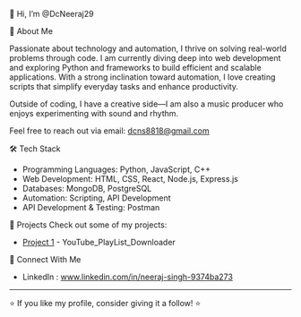 👋 Hi, I’m @DcNeeraj29

👀 About Me

Passionate about technology and automation, I thrive on solving real-world problems through code. I am currently diving deep into web development and exploring Python and frameworks to build efficient and scalable applications. With a strong inclination toward automation, I love creating scripts that simplify everyday tasks and enhance productivity.

Outside of coding, I have a creative side—I am also a music producer who enjoys experimenting with sound and rhythm.

Feel free to reach out via email: dcns8818@gmail.com

🛠 Tech Stack
- Programming Languages: Python, JavaScript, C++
- Web Development: HTML, CSS, React, Node.js, Express.js
- Databases: MongoDB, PostgreSQL
- Automation: Scripting, API Development
- API Development & Testing: Postman

📂 Projects
Check out some of my projects:
- [Project 1](#) - YouTube_PlayList_Downloader

🤝 Connect With Me
- LinkedIn : www.linkedin.com/in/neeraj-singh-9374ba273


---
⭐ If you like my profile, consider giving it a follow! ⭐
